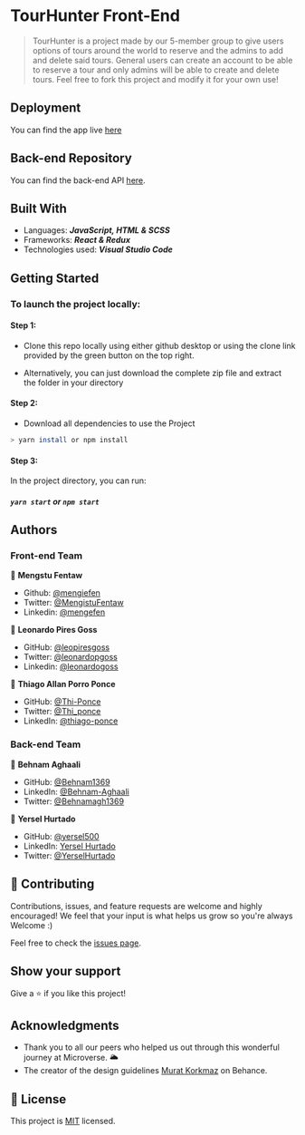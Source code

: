 # TourHunter Front-End

> TourHunter is a project made by our 5-member group to give users options of tours around the world to reserve and the admins to add and delete said tours. General users can create an account to be able to reserve a tour and only admins will be able to create and delete tours. Feel free to fork this project and modify it for your own use!

## Deployment

You can find the app live [here](https://tourhunterapp.herokuapp.com
)

## Back-end Repository

You can find the back-end API [here](https://github.com/leopiresgoss/tour-hunter-api).

## Built With

- Languages: _**JavaScript, HTML & SCSS**_
- Frameworks: _**React & Redux**_
- Technologies used: _**Visual Studio Code**_

## Getting Started

### To launch the project locally:

#### Step 1:

- Clone this repo locally using either github desktop or using the clone link provided by the green button on the top right.

- Alternatively, you can just download the complete zip file and extract the folder in your directory

#### Step 2:

- Download all dependencies to use the Project

```bash
> yarn install or npm install
```

#### Step 3:

In the project directory, you can run:

##### `yarn start` or `npm start`

## Authors

### Front-end Team

👤 **Mengstu Fentaw**

- Github: [@mengiefen](https://github.com/mengiefen)
- Twitter: [@MengistuFentaw](https://twitter.com/MengistuFentaw)
- Linkedin: [@mengefen](https://www.linkedin.com/in/mengefen/)

👤 **Leonardo Pires Goss**

- GitHub: [@leopiresgoss](https://github.com/leopiresgoss)
- Twitter: [@leonardopgoss](https://twitter.com/leonardopgoss)
- Linkedin: [@leonardogoss](https://www.linkedin.com/in/leonardogoss/)

👤 **Thiago Allan Porro Ponce**

- GitHub: [@Thi-Ponce](https://github.com/Thi-Ponce)
- Twitter: [@Thi_ponce](https://twitter.com/Thi_ponce)
- LinkedIn: [@thiago-ponce](https://linkedin.com/in/thiago-ponce)

### Back-end Team

👤 **Behnam Aghaali**

- GitHub: [@Behnam1369](https://github.com/Behnam1369)
- LinkedIn: [@Behnam-Aghaali](https://www.linkedin.com/in/behnam-aghaali)
- Twitter: [@Behnamagh1369](https://twitter.com/behnamagh1369)

👤 **Yersel Hurtado**

- GitHub: [@yersel500](https://github.com/yersel500/)
- LinkedIn: [Yersel Hurtado](https://www.linkedin.com/in/yersel-hurtado/)
- Twitter: [@YerselHurtado](https://twitter.com/YerselHurtado)

## 🤝 Contributing

Contributions, issues, and feature requests are welcome and highly encouraged!
We feel that your input is what helps us grow so you're always Welcome :)

Feel free to check the [issues page](../../issues/).

## Show your support

Give a ⭐️ if you like this project!

## Acknowledgments

- Thank you to all our peers who helped us out through this wonderful journey at Microverse. 🌥️
- The creator of the design guidelines [Murat Korkmaz](https://www.behance.net/muratk) on Behance.

## 📝 License

This project is [MIT](./MIT.md) licensed.
